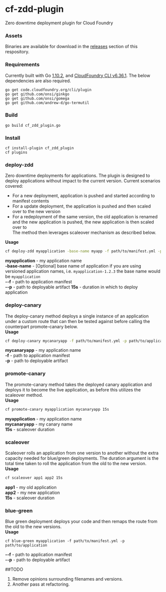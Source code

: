 # cf-zdd-plugin
Zero downtime deployment plugin for Cloud Foundry

### Assets  
Binaries are available for download in the [releases](https://github.com/Comcast/cf-zdd-plugin/releases) section of this respository.

### Requirements
Currently built with Go [1.10.2](https://golang.org/dl/), and [CloudFoundry CLI v6.36.1](https://github.com/cloudfoundry/cli/releases). The below dependencies are also required.
```
go get code.cloudfoundry.org/cli/plugin
go get github.com/onsi/ginkgo
go get github.com/onsi/gomega
go get github.com/andrew-d/go-termutil
```

### Build
```
go build cf_zdd_plugin.go
```

### Install
```
cf install-plugin cf_zdd_plugin
cf plugins
```

### deploy-zdd
Zero downtime deployments for applications. The plugin is designed to deploy applications without impact to the current version. Current scenarios covered:  
  - For a new deployment, application is pushed and started according to manifest contents  
  - For a update deployment, the application is pushed and then scaled over to the new version  
  - For a redeployment of the same version, the old application is renamed and the new application is pushed, the new application is then scaled over to  
The method then leverages scaleover mechanism as described below.  

**Usage**
```sh
cf deploy-zdd myapplication -base-name myapp -f path/to/manifest.yml -p path/to/application 15s
```
**myapplication** - my application name  
**-base-name** - [Optional] base name of application if you are using versioned application names, i.e. `myapplication-1.2.3` the base name would be `myapplication`  
**--f** - path to application manifest  
**--p** - path to deployable artifact
**15s** - duration in which to deploy application
### deploy-canary
The deploy-canary method deploys a single instance of an application under a custom route that can then be tested against before calling the counterpart promote-canary below.  
**Usage**
```sh
cf deploy-canary mycanaryapp -f path/to/manifest.yml -p path/to/application
```
**mycanaryapp** - my application name  
**-f** - path to application manifest  
**-p** - path to deployable artifact

### promote-canary
The promote-canary method takes the deployed canary application and deploys it to become the live application, as before this utilizes the scaleover method.  
**Usage**
```sh
cf promote-canary myapplication mycanaryapp 15s
```
**myapplication** - my application name  
**mycanaryapp** - my canary name  
**15s** - scaleover duration

### scaleover
Scaleover rolls an application from one version to another without the extra capacity needed for blue/green deployments. The duration argument is the total time taken to roll the application from the old to the new version.  
**Usage**
```sh
cf scaleover app1 app2 15s
```
**app1** - my old application  
**app2** - my new application  
**15s** - scaleover duration

### blue-green
Blue green deployment deploys your code and then remaps the route from the old to the new versions.  
**Usage**  
```jshelllanguage
cf blue-green myapplication -f path/to/manifest.yml -p path/to/application
```
**--f** - path to application manifest  
**--p** - path to deployable artifact  

##TODO
1. Remove opinions surrounding filenames and versions.
2. Another pass at refactoring.
